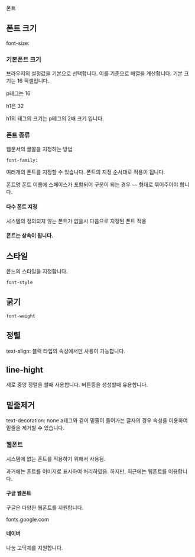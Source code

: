 폰트

## 폰트 크기

font-size:

### 기본폰트 크기
브라우저의 설정값을 기본으로 선택합니다. 이를 기준으로 배열을 계산합니다.
기본 크기는 16 픽셀입니다.

p테그는 16

h1은 32

h1의 테그의 크기는 p테그의 2배 크기 입니다.


### 폰트 종류
웹문서의 글꼴을 지정하는 방법

```
font-family:
```
여러개의 폰트를 지정할 수 있습니다.
폰트의 지정 순서대로 적용이 됩니다.

폰트명
폰트 이름에 스페이스가 포함되어 구분이 되는 경우 ``~~`` 형태로 묶어주어야 합니다.

#### 다수 폰트 지정
시스템의 정의되지 않는 폰트가 없을시 다음으로 지정된 폰트 적용

#### 폰트는 상속이 됩니다.




## 스타일
퐅느의 스타일을 지정합니다.


```
font-style
```

## 굵기

```
font-weight
```

## 정렬

text-align:
블럭 타입의 속성에서만 사용이 가능합니다.


## line-hight
세로 중앙 정렬을 할때 사용합니다.
버튼등을 생성할때 유용합니다.

## 밑줄제거

text-decoration: none
a테그와 같이 밑줄이 들어가는 글자의 경우 속성을 이용하여 밑줄을 제거할 수 있습니다.





### 웹폰트
시스템에 없는 폰트를 적용하기 위해서 사용됨.

과거에는 폰트를 이미지로 표시하여 처리하였음. 하지만, 최근에는 웹폰트를 이용합니다.

#### 구글 웹폰트
구글은 다양한 웹폰트를 지원합니다.

fonts.google.com



#### 네이버
나눔 고딕체를 지원합니다.

